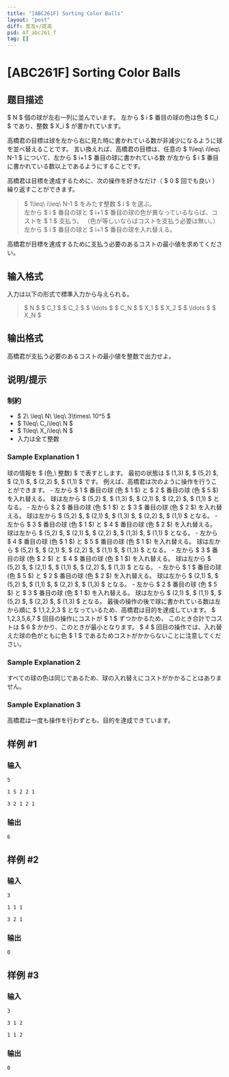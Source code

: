 ```yaml
---
title: "[ABC261F] Sorting Color Balls"
layout: "post"
diff: 普及+/提高
pid: AT_abc261_f
tag: []
---
```


# [ABC261F] Sorting Color Balls

## 题目描述

[problemUrl]: https://atcoder.jp/contests/abc261/tasks/abc261_f

$ N $ 個の球が左右一列に並んでいます。 左から $ i $ 番目の球の色は色 $ C_i $ であり、整数 $ X_i $ が書かれています。

高橋君の目標は球を左から右に見た時に書かれている数が非減少になるように球を並べ替えることです。 言い換えれば、高橋君の目標は、任意の $ 1\leq\ i\leq\ N-1 $ について、左から $ i+1 $ 番目の球に書かれている数 が左から $ i $ 番目に書かれている数以上であるようにすることです。

高橋君は目標を達成するために、次の操作を好きなだけ（ $ 0 $ 回でも良い ）繰り返すことができます。

> $ 1\leq\ i\leq\ N-1 $ をみたす整数 $ i $ を選ぶ。  
>  左から $ i $ 番目の球と $ i+1 $ 番目の球の色が異なっているならば、コストを $ 1 $ 支払う。 （色が等しいならばコストを支払う必要は無い。）  
>  左から $ i $ 番目の球と $ i+1 $ 番目の球を入れ替える。

高橋君が目標を達成するために支払う必要のあるコストの最小値を求めてください。

## 输入格式

入力は以下の形式で標準入力から与えられる。

> $ N $ $ C_1 $ $ C_2 $ $ \ldots $ $ C_N $ $ X_1 $ $ X_2 $ $ \ldots $ $ X_N $

## 输出格式

高橋君が支払う必要のあるコストの最小値を整数で出力せよ。

## 说明/提示

### 制約

- $ 2\ \leq\ N\ \leq\ 3\times\ 10^5 $
- $ 1\leq\ C_i\leq\ N $
- $ 1\leq\ X_i\leq\ N $
- 入力は全て整数

### Sample Explanation 1

球の情報を $ (色,\ 整数) $ で表すとします。 最初の状態は $ (1,3) $, $ (5,2) $, $ (2,1) $, $ (2,2) $, $ (1,1) $ です。 例えば、高橋君は次のように操作を行うことができます。 - 左から $ 1 $ 番目の球 (色 $ 1 $) と $ 2 $ 番目の球 (色 $ 5 $) を入れ替える。 球は左から $ (5,2) $, $ (1,3) $, $ (2,1) $, $ (2,2) $, $ (1,1) $ となる。 - 左から $ 2 $ 番目の球 (色 $ 1 $) と $ 3 $ 番目の球 (色 $ 2 $) を入れ替える。 球は左から $ (5,2) $, $ (2,1) $, $ (1,3) $, $ (2,2) $, $ (1,1) $ となる。 - 左から $ 3 $ 番目の球 (色 $ 1 $) と $ 4 $ 番目の球 (色 $ 2 $) を入れ替える。 球は左から $ (5,2) $, $ (2,1) $, $ (2,2) $, $ (1,3) $, $ (1,1) $ となる。 - 左から $ 4 $ 番目の球 (色 $ 1 $) と $ 5 $ 番目の球 (色 $ 1 $) を入れ替える。 球は左から $ (5,2) $, $ (2,1) $, $ (2,2) $, $ (1,1) $, $ (1,3) $ となる。 - 左から $ 3 $ 番目の球 (色 $ 2 $) と $ 4 $ 番目の球 (色 $ 1 $) を入れ替える。 球は左から $ (5,2) $, $ (2,1) $, $ (1,1) $, $ (2,2) $, $ (1,3) $ となる。 - 左から $ 1 $ 番目の球 (色 $ 5 $) と $ 2 $ 番目の球 (色 $ 2 $) を入れ替える。 球は左から $ (2,1) $, $ (5,2) $, $ (1,1) $, $ (2,2) $, $ (1,3) $ となる。 - 左から $ 2 $ 番目の球 (色 $ 5 $) と $ 3 $ 番目の球 (色 $ 1 $) を入れ替える。 球は左から $ (2,1) $, $ (1,1) $, $ (5,2) $, $ (2,2) $, $ (1,3) $ となる。 最後の操作の後で球に書かれている数は左から順に $ 1,1,2,2,3 $ となっているため、高橋君は目的を達成しています。 $ 1,2,3,5,6,7 $ 回目の操作にコストが $ 1 $ ずつかかるため、 このとき合計でコストは $ 6 $ かかり、このときが最小となります。 $ 4 $ 回目の操作では、入れ替えた球の色がともに色 $ 1 $ であるためコストがかからないことに注意してください。

### Sample Explanation 2

すべての球の色は同じであるため、球の入れ替えにコストがかかることはありません。

### Sample Explanation 3

高橋君は一度も操作を行わずとも、目的を達成できています。

## 样例 #1

### 输入

```
5
1 5 2 2 1
3 2 1 2 1
```

### 输出

```
6
```

## 样例 #2

### 输入

```
3
1 1 1
3 2 1
```

### 输出

```
0
```

## 样例 #3

### 输入

```
3
3 1 2
1 1 2
```

### 输出

```
0
```

